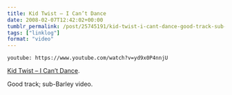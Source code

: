 ```yaml
---
title: Kid Twist – I Can’t Dance
date: 2008-02-07T12:42:02+00:00
tumblr_permalink: /post/25745191/kid-twist-i-cant-dance-good-track-sub-barley
tags: ["linklog"]
format: "video"
---
```


`youtube: https://www.youtube.com/watch?v=yd9x0P4nnjU`

[Kid Twist &#8211; I Can&rsquo;t Dance][1].

Good track; sub-Barley video.

[1]: https://www.youtube.com/watch?v=yd9x0P4nnjU
